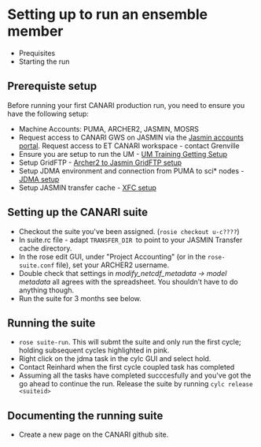 # Setting up to run an ensemble member

* Prequisites
* Starting the run

## Prerequiste setup

Before running your first CANARI production run, you need to ensure you have the following setup:

* Machine Accounts: PUMA, ARCHER2, JASMIN, MOSRS
* Request access to CANARI GWS on JASMIN via the [Jasmin accounts portal](https://accounts.jasmin.ac.uk/).  Request access to ET CANARI workspace - contact Grenville 
* Ensure you are setup to run the UM -  [UM Training Getting Setup](https://ncas-cms.github.io/um-training/getting-setup-selfstudy.html)
* Setup GridFTP - [Archer2 to Jasmin GridFTP setup](gridftp)
* Setup JDMA environment and connection from PUMA to sci* nodes - [JDMA setup](jdma)
* Setup JASMIN transfer cache - [XFC setup](xfc)

## Setting up the CANARI suite

* Checkout the suite you've been assigned.  (`rosie checkout u-c????`)
* In suite.rc file - adapt `TRANSFER_DIR `to point to your JASMIN Transfer cache directory.
* In the rose edit GUI, under "Project Accounting" (or in the `rose-suite.conf` file), set your ARCHER2 username.
* Double check that settings in  *modify_netcdf_metadata -> model metadata* all agrees with the spreadsheet. You shouldn’t have to do anything though.
* Run the suite for 3 months see below.

## Running the suite

* `rose suite-run`. This will submt the suite and only run the first cycle; holding subsequent cycles highlighted in pink.
* Right click on the jdma task in the cylc GUI and select hold.
* Contact Reinhard when the first cycle coupled task has completed
* Assuming all the tasks have completed succcesfully and you've got the go ahead to continue the run. Release the suite by running `cylc release <suiteid>`
 
## Documenting the running suite

* Create a new page on the CANARI github site.
